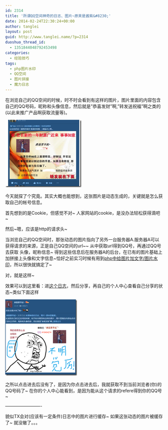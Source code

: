 ```yaml
---
id: 2314
title: '所谓QQ空间神奇的日志、图片~原来是酱紫&#8230;'
date: 2014-02-24T22:30:24+00:00
author: tanglei
layout: post
guid: http://www.tanglei.name/?p=2314
duoshuo_thread_id:
  - 1351844048792453498
categories:
  - 经验技巧
tags:
  - php图片水印
  - QQ空间
  - 图片拼接
  - 魔力日志
---
```

在浏览自己的QQ空间的时候，时不时会看到有这样的图片，图片里面的内容包含自己的QQ号码，昵称和头像信息，然后就是&#8221;恭喜发财&#8221;啊,&#8221;转发送祝福&#8221;啊之类的(以此来推广产品啊获取流量等)。

[<img title="qq transfer" src="/wp-content/uploads/2014/02/qq-transfer_thumb.png" alt="qq transfer"  />](/wp-content/uploads/2014/02/qq-transfer.png)

今天就探了个究竟。其实大概也能想到，这张图片是动态生成的，关键就是怎么获取自己的帐号信息。
  
首先想到的是Cookie，但感觉不对~ 人家网站的cookie，是没办法轻松获得滴吧~
  
然后~嗯，应该是http的请求头~
  
当浏览自己的QQ空间时，那张动态的图片指向了另外一台服务器A.服务器A可以获得请求的来源，正是自己QQ空间的url~~ 从中获取url得到QQ号，再通过QQ号 去获取 头像，昵称信息~ 得到这些信息后在服务器A的后台，在已有的图片基础上加拼接上头像和文字信息~恰好之前实习时候有用到[php中给图片加文字/图片水印](/blog/add-chinese-text-mark-to-picture-in-php.html)，所以很快就搞定了~
  
对，就是这样~

效果可以到这里看：进[这个日志](http://user.qzone.qq.com/410454274/blog/1393078235)，然后分享，再自己的个人中心查看自己分享的状态~类似下面这样

[<img title="image" src="/wp-content/uploads/2014/02/image_thumb.png" alt="image"  />](/wp-content/uploads/2014/02/image.png)

之所以点击进去后没有了，是因为你点击进去后，我就获取不到当前浏览者(你)的QQ号码了~ 在你的个人中心能看到，是因为能从这个请求的refere得到你的QQ号~
  
&#8212;&#8212;&#8212;&#8212;&#8212;&#8212;&#8212;&#8212;-
  
貌似TX会对(应该有一定条件)日志中的图片进行缓存~ 如果这张动态的图片被缓存了~ 就没辙了。。。
